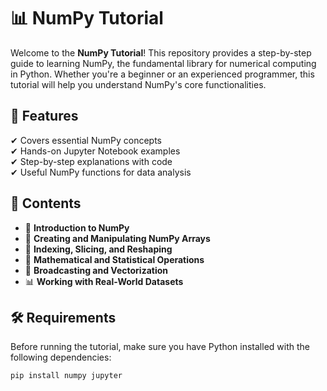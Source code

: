 # 📊 NumPy Tutorial

Welcome to the **NumPy Tutorial**! This repository provides a step-by-step guide to learning NumPy, the fundamental library for numerical computing in Python. Whether you're a beginner or an experienced programmer, this tutorial will help you understand NumPy's core functionalities.

## 📌 Features
✔ Covers essential NumPy concepts  
✔ Hands-on Jupyter Notebook examples  
✔ Step-by-step explanations with code  
✔ Useful NumPy functions for data analysis  

## 📂 Contents
- 📖 **Introduction to NumPy**
- 🔢 **Creating and Manipulating NumPy Arrays**
- 📏 **Indexing, Slicing, and Reshaping**
- 🧮 **Mathematical and Statistical Operations**
- 🚀 **Broadcasting and Vectorization**
- 📊 **Working with Real-World Datasets**

## 🛠 Requirements
Before running the tutorial, make sure you have Python installed with the following dependencies:

```sh
pip install numpy jupyter
